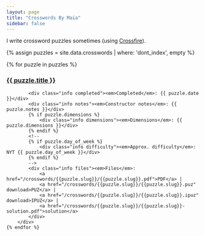 ```yaml
---
layout: page
title: "Crosswords By Maia"
sidebar: false
---
```

<script src="/assets/javascripts/hide_puzzles.js"></script>
I write crossword puzzles sometimes (using <a href="http://beekeeperlabs.com/crossfire/" target="_blank">Crossfire</a>).

{% assign puzzles = site.data.crosswords | where: 'dont_index', empty %}

<div class="puzzle-container">
    {% for puzzle in puzzles %}
        <div class="puzzle">
            <h3 class="title">
                <a href="/crosswords/{{puzzle.slug}}.html">{{ puzzle.title }}</a>
            </h3>

            <div class="info completed"><em>Completed</em>: {{ puzzle.date }}</div>
            <div class="info notes"><em>Constructor notes</em>: {{ puzzle.notes }}</div>
            {% if puzzle.dimensions %}
                <div class="info dimensions"><em>Dimensions</em>: {{ puzzle.dimensions }}</div>
            {% endif %}
            <!--
            {% if puzzle.day_of_week %}
                <div class="info difficulty"><em>Approx. difficulty</em>: NYT {{ puzzle.day_of_week }}</div>
            {% endif %}
            -->
            <div class="info files"><em>Files</em>:
                <a href="/crosswords/{{puzzle.slug}}/{{puzzle.slug}}.pdf">PDF</a> |
                <a href="/crosswords/{{puzzle.slug}}/{{puzzle.slug}}.puz" download>PUZ</a> |
                <a href="/crosswords/{{puzzle.slug}}/{{puzzle.slug}}.ipuz" download>IPUZ</a> |
                <a href="/crosswords/{{puzzle.slug}}/{{puzzle.slug}}-solution.pdf">solution</a>
            </div>
        </div>
    {% endfor %}
</div>

<!-- to hide puzzles:
<div class="puzzle{% if puzzle.hide %} hidden{% endif %}">
 -->
